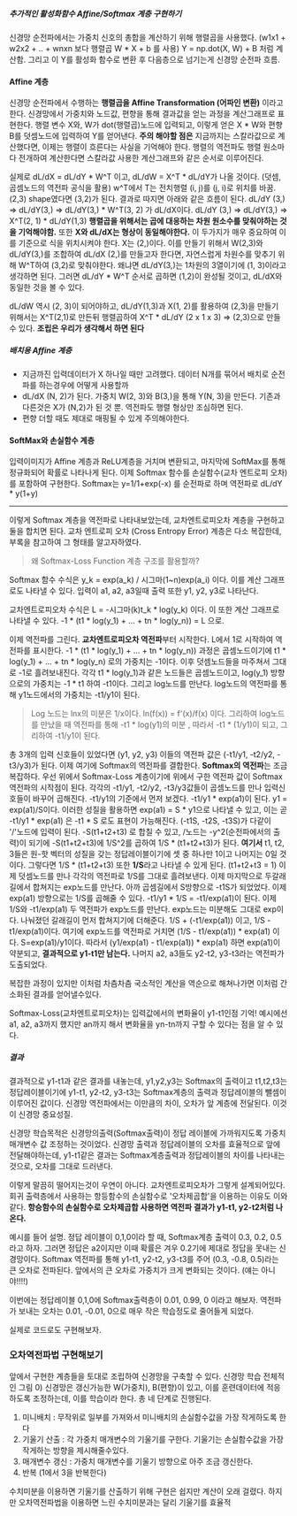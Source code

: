 ##### 추가적인 활성화함수 Affine/Softmax 계층 구현하기
신경망 순전파에서는 가중치 신호의 총합을 계산하기 위해 행렬곱을 사용했다. (w1x1 + w2x2 + .. + wnxn 보다 행렬곱 W * X + b 를 사용) Y = np.dot(X, W) + B 처럼 계산함. 그리고 이 Y를 활성화 함수로 변환 후 다음층으로 넘기는게 신경망 순전파 흐름.
#### Affine 계층
신경망 순전파에서 수행하는 **행렬곱을 Affine Transformation (어파인 변환)** 이라고 한다. 신경망에서 가중치와 노드값, 편향을 통해 결과값을 얻는 과정을 계산그래프로 표현한다.
행렬 변수 X와, W가 dot(행렬곱)노드에 입력되고, 이렇게 얻은  X * W와 편향 B를 덧셈노드에 입력하여 Y를 얻어낸다.
**주의 해야할 점은** 지금까지는 스칼라값으로 계산했다면, 이제는 행렬이 흐른다는 사실을 기억해야 한다. 행렬의 역전파도 행렬 원소마다 전개하여 계산한다면 스칼라값 사용한 계산그래프와 같은 순서로 이루어진다.

실제로 dL/dX = dL/dY * W^T 이고, dL/dW = X^T * dL/dY가 나올 것이다. (덧셈, 곱셈노드의 역전파 공식을 활용)
w^T에서 T는 전치행렬 (i, j)를 (j, i)로 위치를 바꿈. (2,3) shape였다면 (3,2)가 된다.
결과로 따지면 아래와 같은 흐름이 된다.
dL/dY (3,) => dL/dY(3,) => dL/dY(3,) * W^T(3, 2) 가 dL/dX이다.
dL/dY (3,) => dL/dY(3,) => X^T(2, 1) * dL/dY(1,3)
**행렬곱을 위해서는 곱에 대응하는 차원 원소수를 맞춰야하는 것을 기억해야함.**
또한 **X와 dL/dX는 형상이 동일해야한다.** 이 두가지가 매우 중요하여 이를 기준으로 식을 위치시켜야 한다.
X는 (2,)이다. 이를 만들기 위해서 W(2,3)와 dL/dY(3,)를 조합하여 dL/dX (2,)를 만들고자 한다면, 자연스럽게 차원수를 맞추기 위해 W^T하여 (3,2)로 맞춰야한다.
왜냐면 dL/dY(3,)는 1차원의 3열이기에 (1, 3)이라고 생각하면 된다. 그러면 dL/dY * W^T 순서로 곱하면 (1,2)이 완성될 것이고, dL/dX와 동일한 것을 볼 수 있다.

dL/dW 역시 (2, 3)이 되어야하고, dL/dY(1,3)과 X(1, 2)를 활용하여 (2,3)을 만들기 위해서는 X^T(2,1)로 만든뒤 행렬곱하여 X^T * dL/dY (2 x 1 x 3) => (2,3)으로 만들 수 있다.
**조립은 우리가 생각해서 하면 된다**
##### 배치용 Affine 계층
- 지금까진 입력데이터가 X 하나일 때만 고려했다. 데이터 N개를 묶어서 배치로 순전파를 하는경우에 어떻게 사용할까
- dL/dX (N, 2)가 된다. 가중치 W(2, 3)와 B(3,)을 통해 Y(N, 3)을 만든다. 기존과 다른것은 X가 (N,2)가 된 것 뿐. 역전파도 행렬 형상만 조심하면 된다.
- 편향 더할 때도 제대로 매핑될 수 있게 주의해야한다.
#### SoftMax와 손실함수 계층
입력이미지가 Affine 계층과 ReLU계층을 거치며 변환되고, 마지막에 SoftMax를 통해 정규화되어 확률로 나타나게 된다. 이제 Softmax 함수를 손실함수(교차 엔트로피 오차)를 포함하여 구현한다.
Softmax는 y=1/1+exp(-x) 를 순전파로 하며 역전파로 dL/dY * y(1+y)

---
이렇게 Softmax 계층을 역전파로 나타내보았는데, 교차엔트로피오차 계층을 구현하고 둘을 합치면 된다. 교차 엔트로피 오차 (Cross Entropy Error) 계층은 다소 복잡한데, 부록을 참고하여 그 형태를 알고자하였다.
> 왜 Softmax-Loss Function 계층 구조를 활용할까?

Softmax 함수 수식은 y_k = exp(a_k) / 시그마(1~n)exp(a_i) 이다. 이를 계산 그래프로도 나타낼 수 있다. 입력이 a1, a2, a3일때 출력 또한 y1, y2, y3로 나타난다.

교차엔트로피오차 수식은 L = -시그마(k)t_k * log(y_k) 이다.
이 또한 계산 그래프로 나타낼 수 있다. -1 * (t1 * log(y_1) + ... + tn * log(y_n)) = L 으로.

이제 역전파를 그린다.
**교차엔트로피오차 역전파**부터 시작한다. L에서 1로 시작하여 역전파를 표시한다.
-1 * (t1 * log(y_1) + ... + tn * log(y_n)) 과정은 곱셈노드이기에 t1 * log(y_1) + ... + tn * log(y_n) 로의 가중치는 -1이다. 이후 덧셈노드들을 마주쳐서 그대로 -1로 흘려보내진다. 
각각 t1 * log(y_1)과 같은 노드들은 곱셈노드이고, log(y_1) 방향으로의 가중치는 -1 * t1 하여 -t1이다.
그리고 log노드를 만난다. log노드의 역전파를 통해 y1노드에서의 가중치는 -t1/y1이 된다.
> Log 노드는 lnx의 미분은 1/x이다. ln(f(x)) = f'(x)/f(x) 이다. 그리하여 log노드를 만났을 때 역전파를 통해 -t1 * log(y1)의 미분 , 따라서 -t1 * (1/y1)이 되고, 그리하여 -t1/y1이 된다.

총 3개의 입력 신호들이 있었다면 (y1, y2, y3) 이들의 역전파 값은 (-t1/y1, -t2/y2, -t3/y3)가 된다.
이제 여기에 Softmax의 역전파를 결합한다.
**Softmax의 역전파**는 조금 복잡하다. 우선 위에서 Softmax-Loss 계층이기에 위에서 구한 역전파 값이 Softmax 역전파의 시작점이 된다. 각각의 -t1/y1, -t2/y2, -t3/y3값들이 곱셈노드를 만나 입력신호들이 바꾸어 곱해진다. -t1/y1의 기준에서 먼저 보겠다.
-t1/y1 * exp(a1)이 된다. y1 = exp(a1)/S이다. 이러한 성질을 활용하면 exp(a1) = S * y1으로 나타낼 수 있고, 이는 곧 -t1/y1 * exp(a1) 은 -t1 * S 로도 표현이 가능해진다.
(-t1S, -t2S, -t3S)가 다같이 '/'노드에 입력이 된다. -S(t1+t2+t3) 로 합칠 수 있고, /노드는 -y^2(순전파에서의 출력)이 되기에 -S(t1+t2+t3)에 1/S^2를 곱하여 1/S * (t1+t2+t3)가 된다.
**여기서** t1, t2, 3들은 원-핫 벡터의 성질을 갖는 정답레이블이기에 셋 중 하나만 1이고 나머지는 0일 것이다. 그렇다면 1/S * (t1+t2+t3) 또한 **1/S**라고 나타낼 수 있게 된다. (t1+t2+t3 = 1)
이제 덧셈노드를 만나 각각의 역전파로 1/S를 그대로 흘려보낸다. 이제 마지막으로 두갈래길에서 합쳐지는 exp노드를 만난다.
아까 곱셈길에서 S방향으로 -t1S가 되었었다. 이제 exp(a1) 방향으로는 1/S를 곱해줄 수 있다. -t1/y1 * 1/S = -t1/exp(a1)이 된다.
이제 1/S와 -t1/exp(a1) 두 역전파가 exp노드를 만난다. exp노드는 미분해도 그대로 exp이다. 나눠졌던 갈래길이 먼저 합쳐지기에 더해준다. 1/S + (-t1/exp(a1)) 이고, 1/S - t1/exp(a1)이다. 여기에 exp노드를 역전파로 거치면 (1/S - t1/exp(a1)) * exp(a1) 이다. S=exp(a1)/y1이다. 따라서 (y1/exp(a1) - t1/exp(a1)) * exp(a1) 하면 exp(a1)이 약분되고, **결과적으로 y1-t1만 남는다.** 나머지 a2, a3들도 y2-t2, y3-t3라는 역전파가 도출되었다.

복잡한 과정이 있지만 이처럼 차츰차츰 국소적인 계산을 역순으로 해쳐나가면 이처럼 간소화된 결과를 얻어낼수있다.

Softmax-Loss(교차엔트로피오차)는 입력값에서의 변화율이 y1-t1인점 기억! 예시에선 a1, a2, a3까지 했지만 an까지 해서 변화율을 yn-tn까지 구할 수 있다는 점을 알 수 있다.
##### 결과
결과적으로 y1-t1과 같은 결과를 내놓는데, y1,y2,y3는 Softmax의 출력이고 t1,t2,t3는 정답레이블이기에 y1-t1, y2-t2, y3-t3는 Softmax계층의 출력과 정답레이블의 뺄셈이 이루어진 값이다.
신경망 역전파에서는 이만큼의 차이, 오차가 앞 계층에 전달된다. 이것이 신경망 중요성질.

신경망 학습목적은 신경망의출력(Softmax출력)이 정답 레이블에 가까워지도록 가중치매개변수 값 조정하는 것이었다. 신경망 출력과 정답레이블의 오차를 효율적으로 앞에 전달해야하는데, y1-t1같은 결과는 Softmax계층출력과 정답레이블의 차이를 나타내는것으로, 오차를 그대로 드러낸다.

이렇게 말끔히 떨어지는것이 우연이 아니다. 교차엔트로피오차가 그렇게 설계되어있다.
회귀 출력층에서 사용하는 항등함수의 손실함수로 '오차제곱합'을 이용하는 이유도 이와 같다.  **항승함수의 손실함수로 오차제곱합 사용하면 역전파 결과가 y1-t1, y2-t2처럼 나온다.**

예시를 들어 설명. 정답 레이블이 0,1,0이라 할 때, Softmax계층 출력이 0.3, 0.2, 0.5라고 하자. 그러면 정답은 a2이지만 이때 확률은 겨우 0.2기에 제대로 정답을 못내는 신경망이다.
Softmax 역전파를 통해 y1-t1, y2-t2, y3-t3를 주어 (0.3, -0.8, 0.5)라는 큰 오차로 전파된다. 앞에서의 큰 오차로 가중치가 크게 변화되는 것이다. (얘는 아니야!!!!)

이번에는 정답레이블 0,1,0에 Softmax출력층이 0.01, 0.99, 0 이라고 해보자. 역전파가 보내는 오차는 0.01, -0.01, 0으로 매우 작은 학습정도로 줄어들게 되었다. 

실제로 코드로도 구현해보자.

### 오차역전파법 구현해보기
앞에서 구현한 계층들을 토대로 조립하여 신경망을 구축할 수 있다.
신경망 학습 전체적인 그림
0) 신경망은 갱신가능한 W(가중치), B(편향)이 있고, 이를 훈련데이터에 적응하도록 조정하는데, 이를 학습이라 한다. 총 네 단계로 진행된다.
1) 미니배치 : 무작위로 일부를 가져와서 미니배치의 손실함수값을 가장 작게하도록 한다
2) 기울기 산출 : 각 가중치 매개변수의 기울기를 구한다. 기울기는 손실함수값을 가장 작게하는 방향을 제시해줄수있다.
3) 매개변수 갱신 : 가중치 매개변수를 기울기 방향으로 아주 조금 갱신한다.
4) 반복 (1에서 3을 반복한다)

수치미분을 이용하면 기울기를 산출하기 위해 구현은 쉽지만 계산이 오래 걸렸다. 하지만 오차역전파법을 이용하면 느린 수치미분과는 달리 기울기를 효율적